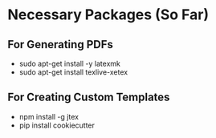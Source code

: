 # Necessary Packages (So Far)

## For Generating PDFs
* sudo apt-get install -y latexmk
* sudo apt-get install texlive-xetex

## For Creating Custom Templates
* npm install -g jtex
* pip install cookiecutter